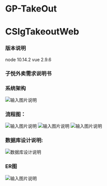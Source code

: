 # GP-TakeOut
# CSlgTakeoutWeb
### 版本说明  
node 10.14.2
vue 2.9.6 
### 子悦外卖需求说明书
### 系统架构
![输入图片说明](https://gitee.com/uploads/images/2019/0505/090639_b5f10b10_4843127.png "在这里输入图片标题")


### 流程图：

![输入图片说明](https://gitee.com/uploads/images/2019/0505/091039_4f02577c_4843127.png "屏幕截图.png")
![输入图片说明](https://gitee.com/uploads/images/2019/0505/091054_25cb2a00_4843127.png "屏幕截图.png")
![输入图片说明](https://gitee.com/uploads/images/2019/0505/091106_b0fe3336_4843127.png "屏幕截图.png")

### 数据库设计说明:

![数据库设计说明](https://gitee.com/uploads/images/2019/0505/125543_7aab7196_4967733.png "数据库设计说明.png")
### ER图
![输入图片说明](https://gitee.com/uploads/images/2019/0505/125758_be2cdf16_4843127.png "在这里输入图片标题")
